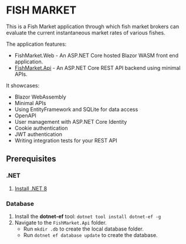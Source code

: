 # FISH MARKET

This is a Fish Market application through which fish market brokers can evaluate
the current instantaneous market rates of various fishes. 

The application features:

- FishMarket.Web - An ASP.NET Core hosted Blazor WASM front end application.
- [FishMarket.Api](src/FishMarket.Api/) - An ASP.NET Core REST API backend using minimal APIs.

It showcases:

- Blazor WebAssembly
- Minimal APIs
- Using EntityFramework and SQLite for data access
- OpenAPI
- User management with ASP.NET Core Identity
- Cookie authentication
- JWT authentication
- Writing integration tests for your REST API

## Prerequisites

### .NET

1. [Install .NET 8](https://dotnet.microsoft.com/en-us/download)

### Database

1. Install the **dotnet-ef** tool: `dotnet tool install dotnet-ef -g`
2. Navigate to the `FishMarket.Api` folder.
    - Run `mkdir .db` to create the local database folder.
    - Run `dotnet ef database update` to create the database.